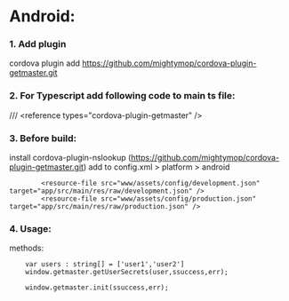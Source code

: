 # Android:

### 1. Add plugin
cordova plugin add https://github.com/mightymop/cordova-plugin-getmaster.git
### 2. For Typescript add following code to main ts file: 
/// &lt;reference types="cordova-plugin-getmaster" /&gt;<br/>

### 3. Before build:
install cordova-plugin-nslookup (https://github.com/mightymop/cordova-plugin-getmaster.git)
add to config.xml > platform > android

```
	    <resource-file src="www/assets/config/development.json" target="app/src/main/res/raw/development.json" />
		<resource-file src="www/assets/config/production.json" target="app/src/main/res/raw/production.json" />
```

### 4. Usage:

methods:

```
	var users : string[] = ['user1','user2']
	window.getmaster.getUserSecrets(user,ssuccess,err);
	
	window.getmaster.init(ssuccess,err);
```
